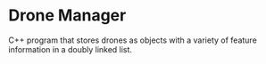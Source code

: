 # Drone Manager
C++ program that stores drones as objects with a variety of feature information in a doubly linked list.
